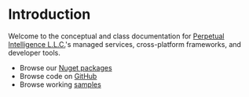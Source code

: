 # Introduction
Welcome to the conceptual and class documentation for [Perpetual Intelligence L.L.C.](https://perpetualintelligence.com/)'s managed services, cross-platform frameworks, and developer tools.

- Browse our [Nuget packages](https://www.nuget.org/profiles/perpetualintelligencellc)
- Browse code on [GitHub](https://github.com/perpetualintelligence)
- Browse working [samples](https://github.com/perpetualintelligence/docs/tree/main/samples/tutorials)


